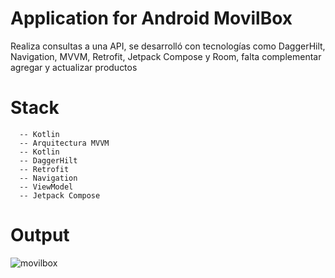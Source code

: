 <h1 style="center" >Application for Android MovilBox</h1>
<p>Realiza consultas a una API, se desarrolló con tecnologías como DaggerHilt, Navigation, MVVM, Retrofit, Jetpack Compose y Room, falta complementar agregar y actualizar productos</p>


# Stack

```
  -- Kotlin
  -- Arquitectura MVVM
  -- Kotlin
  -- DaggerHilt
  -- Retrofit
  -- Navigation
  -- ViewModel
  -- Jetpack Compose

```
  
# Output

![movilbox](https://github.com/aguilarelkin/prueba_movilbox/assets/46634666/b7e3025b-14be-463c-a6a8-e16521cae347)

